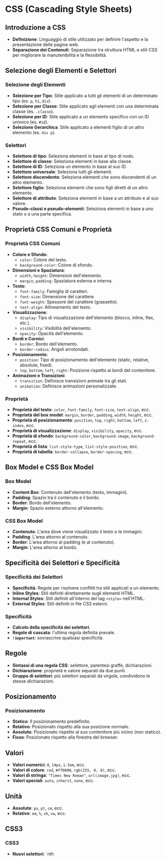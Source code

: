# CSS (Cascading Style Sheets)

## Introduzione a CSS
- **Definizione**: Linguaggio di stile utilizzato per definire l'aspetto e la presentazione delle pagine web.
- **Separazione dei Contenuti**: Separazione tra struttura HTML e stili CSS per migliorare la manutenibilità e la flessibilità.

## Selezione degli Elementi e Selettori
### Selezione degli Elementi
- **Selezione per Tipo**: Stile applicato a tutti gli elementi di un determinato tipo (es. `p`, `h1`, `div`).
- **Selezione per Classe**: Stile applicato agli elementi con una determinata classe (es. `.classe`).
- **Selezione per ID**: Stile applicato a un elemento specifico con un ID univoco (es. `#id`).
- **Selezione Gerarchica**: Stile applicato a elementi figlio di un altro elemento (es. `div p`).

### Selettori
- **Selettore di tipo**: Seleziona elementi in base al tipo di nodo.
- **Selettore di classe**: Seleziona elementi in base alla classe.
- **Selettore di ID**: Seleziona un elemento in base al suo ID.
- **Selettore universale**: Seleziona tutti gli elementi.
- **Selettore discendente**: Seleziona elementi che sono discendenti di un altro elemento.
- **Selettore figlio**: Seleziona elementi che sono figli diretti di un altro elemento.
- **Selettore di attributo**: Seleziona elementi in base a un attributo e al suo valore.
- **Pseudo-classi e pseudo-elementi**: Seleziona elementi in base a uno stato o a una parte specifica.

## Proprietà CSS Comuni e Proprietà
### Proprietà CSS Comuni
- **Colore e Sfondo**:
    - `color`: Colore del testo.
    - `background-color`: Colore di sfondo.
- **Dimensioni e Spaziatura**:
    - `width`, `height`: Dimensioni dell'elemento.
    - `margin`, `padding`: Spaziatura esterna e interna.
- **Testo**:
    - `font-family`: Famiglia di caratteri.
    - `font-size`: Dimensione del carattere.
    - `font-weight`: Spessore del carattere (grassetto).
    - `text-align`: Allineamento del testo.
- **Visualizzazione**:
    - `display`: Tipo di visualizzazione dell'elemento (blocco, inline, flex, etc.).
    - `visibility`: Visibilità dell'elemento.
    - `opacity`: Opacità dell'elemento.
- **Bordi e Cornici**:
    - `border`: Bordo dell'elemento.
    - `border-radius`: Angoli arrotondati.
- **Posizionamento**:
    - `position`: Tipo di posizionamento dell'elemento (static, relative, absolute, fixed).
    - `top`, `bottom`, `left`, `right`: Posizione rispetto ai bordi del contenitore.
- **Animazioni e Transizioni**:
    - `transition`: Definisce transizioni animate tra gli stati.
    - `animation`: Definisce animazioni personalizzate.

### Proprietà
- **Proprietà del testo**: `color`, `font-family`, `font-size`, `text-align`, ecc.
- **Proprietà del box model**: `margin`, `border`, `padding`, `width`, `height`, ecc.
- **Proprietà di posizionamento**: `position`, `top`, `right`, `bottom`, `left`, `z-index`, ecc.
- **Proprietà di visualizzazione**: `display`, `visibility`, `opacity`, ecc.
- **Proprietà di sfondo**: `background-color`, `background-image`, `background-repeat`, ecc.
- **Proprietà di lista**: `list-style-type`, `list-style-position`, ecc.
- **Proprietà di tabella**: `border-collapse`, `border-spacing`, ecc.

## Box Model e CSS Box Model
### Box Model
- **Content Box**: Contenuto dell'elemento (testo, immagini).
- **Padding**: Spazio tra il contenuto e il bordo.
- **Border**: Bordo dell'elemento.
- **Margin**: Spazio esterno attorno all'elemento.

### CSS Box Model
- **Contenuto**: L'area dove viene visualizzato il testo o le immagini.
- **Padding**: L'area attorno al contenuto.
- **Border**: L'area attorno al padding (e al contenuto).
- **Margin**: L'area attorno al bordo.

## Specificità dei Selettori e Specificità
### Specificità dei Selettori
- **Specificità**: Regole per risolvere conflitti tra stili applicati a un elemento.
- **Inline Styles**: Stili definiti direttamente sugli elementi HTML.
- **Internal Styles**: Stili definiti all'interno del tag `<style>` nell'HTML.
- **External Styles**: Stili definiti in file CSS esterni.

### Specificità
- **Calcolo della specificità dei selettori**.
- **Regole di cascata**: l'ultima regola definita prevale.
- **`!important`**: sovrascrive qualsiasi specificità.

## Regole
- **Sintassi di una regola CSS**: selettore, parentesi graffe, dichiarazioni.
- **Dichiarazione**: proprietà e valore separati da due punti.
- **Gruppo di selettori**: più selettori separati da virgole, condividono le stesse dichiarazioni.

## Posizionamento
### Posizionamento
- **Statico**: Il posizionamento predefinito.
- **Relativo**: Posizionato rispetto alla sua posizione normale.
- **Assoluto**: Posizionato rispetto al suo contenitore più vicino (non statico).
- **Fisso**: Posizionato rispetto alla finestra del browser.

## Valori
- **Valori numerici**: `0`, `14px`, `1.5em`, ecc.
- **Valori di colore**: `red`, `#ff0000`, `rgb(255, 0, 0)`, ecc.
- **Valori di stringa**: `"Times New Roman"`, `url(image.jpg)`, ecc.
- **Valori speciali**: `auto`, `inherit`, `none`, ecc.

## Unità
- **Assolute**: `px`, `pt`, `cm`, ecc.
- **Relative**: `em`, `%`, `vh`, `vw`, ecc.

## CSS3
### CSS3
- **Nuovi selettori**: `nth